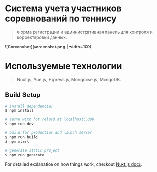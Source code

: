 # Система учета участников соревнований по теннису

> Форма регистрации и административная панель для контроля и корректировки данных.

![Screenshot](screenshot.png | width=100)

# Используемые технологии

> Nuxt.js, Vue.js, Express.js, Mongoose.js, MongoDB.


## Build Setup

``` bash
# install dependencies
$ npm install

# serve with hot reload at localhost:3000
$ npm run dev

# build for production and launch server
$ npm run build
$ npm start

# generate static project
$ npm run generate
```

For detailed explanation on how things work, checkout [Nuxt.js docs](https://nuxtjs.org).
